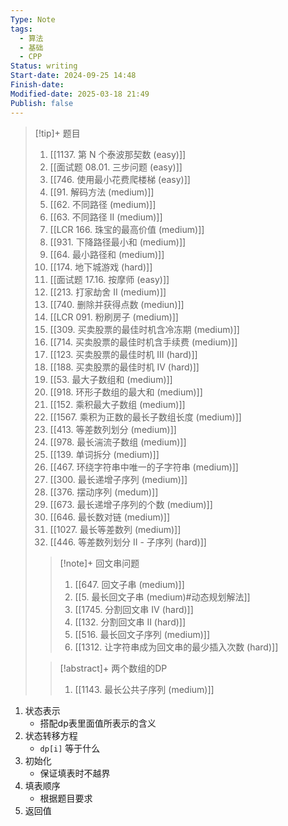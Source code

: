 ```yaml
---
Type: Note
tags:
  - 算法
  - 基础
  - CPP
Status: writing
Start-date: 2024-09-25 14:48
Finish-date: 
Modified-date: 2025-03-18 21:49
Publish: false
---
```

> [!tip]+ 题目
> 1. [[1137. 第 N 个泰波那契数 (easy)]]
> 2. [[面试题 08.01. 三步问题 (easy)]]
> 3. [[746. 使用最小花费爬楼梯 (easy)]]
> 4. [[91. 解码方法 (medium)]]
> 5. [[62. 不同路径 (medium)]]
> 6. [[63. 不同路径 II (medium)]]
> 7. [[LCR 166. 珠宝的最高价值 (medium)]]
> 8. [[931. 下降路径最小和 (medium)]]
> 9. [[64. 最小路径和 (medium)]]
> 10. [[174. 地下城游戏 (hard)]]
> 11. [[面试题 17.16. 按摩师 (easy)]]
> 12. [[213. 打家劫舍 II (medium)]]
> 13. [[740. 删除并获得点数 (mediun)]]
> 14. [[LCR 091. 粉刷房子 (medium)]]
> 15. [[309. 买卖股票的最佳时机含冷冻期 (medium)]]
> 16. [[714. 买卖股票的最佳时机含手续费 (medium)]]
> 17. [[123. 买卖股票的最佳时机 III (hard)]]
> 18. [[188. 买卖股票的最佳时机 IV (hard)]]
> 19. [[53. 最大子数组和 (medium)]]
> 20. [[918. 环形子数组的最大和 (medium)]]
> 21. [[152. 乘积最大子数组 (medium)]]
> 22. [[1567. 乘积为正数的最长子数组长度 (medium)]]
> 23. [[413. 等差数列划分 (medium)]]
> 24. [[978. 最长湍流子数组 (medium)]]
> 25. [[139. 单词拆分 (medium)]]
> 26. [[467. 环绕字符串中唯一的子字符串 (medium)]]
> 27. [[300. 最长递增子序列 (medium)]]
> 28. [[376. 摆动序列 (medum)]]
> 29. [[673. 最长递增子序列的个数 (medium)]]
> 30. [[646. 最长数对链 (medium)]]
> 31. [[1027. 最长等差数列 (medium)]]
> 32. [[446. 等差数列划分 II - 子序列 (hard)]]
> 
> > [!note]+ 回文串问题
> >1.  [[647. 回文子串 (medium)]]
> >2.  [[5. 最长回文子串 (medium)#动态规划解法]]
> >3. [[1745. 分割回文串 IV (hard)]]
> >4. [[132. 分割回文串 II (hard)]]
> >5. [[516. 最长回文子序列 (medium)]]
> >6. [[1312. 让字符串成为回文串的最少插入次数 (hard)]]
>
>> [!abstract]+ 两个数组的DP
>> 1. [[1143. 最长公共子序列 (medium)]]
> 
>






1. 状态表示
	- 搭配dp表里面值所表示的含义
1. 状态转移方程
	- `dp[i]` 等于什么
2. 初始化
	- 保证填表时不越界
3. 填表顺序
	- 根据题目要求
4. 返回值

